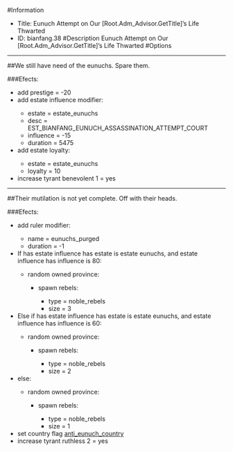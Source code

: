 #Information
 - Title: Eunuch Attempt on Our [Root.Adm_Advisor.GetTitle]’s Life Thwarted
 - ID: bianfang.38
#Description
Eunuch Attempt on Our [Root.Adm_Advisor.GetTitle]’s Life Thwarted
#Options

___
##We still have need of the eunuchs. Spare them.

###Efects:<ul><li>add prestige = -20</li><li>add estate influence modifier:</li><ul><li>estate = estate_eunuchs</li><li>desc = EST_BIANFANG_EUNUCH_ASSASSINATION_ATTEMPT_COURT</li><li>influence = -15</li><li>duration = 5475</li></ul><li>add estate loyalty:</li><ul><li>estate = estate_eunuchs</li><li>loyalty = 10</li></ul><li>increase tyrant benevolent 1 = yes</li></ul>

___
##Their mutilation is not yet complete. Off with their heads.

###Efects:<ul><li>add ruler modifier:</li><ul><li>name = eunuchs_purged</li><li>duration = -1</li></ul><li>If has estate influence has estate is estate eunuchs, and estate influence has influence is 80:</li><ul><li>random owned province:</li><ul><li>spawn rebels:</li><ul><li>type = noble_rebels</li><li>size = 3</li></ul></ul></ul><li>Else if has estate influence has estate is estate eunuchs, and estate influence has influence is 60:</li><ul><li>random owned province:</li><ul><li>spawn rebels:</li><ul><li>type = noble_rebels</li><li>size = 2</li></ul></ul></ul><li>else:</li><ul><li>random owned province:</li><ul><li>spawn rebels:</li><ul><li>type = noble_rebels</li><li>size = 1</li></ul></ul></ul><li>set country flag [anti_eunuch_country](../flags/anti_eunuch_country.md)</li><li>increase tyrant ruthless 2 = yes</li></ul>
